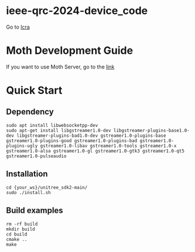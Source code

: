 # ieee-qrc-2024-device_code

Go to [Icra](https://2024.ieee-icra.org/)

# Moth Development Guide

If you want to use Moth Server, go to the [link](https://github.com/teamgrit-lab/ICRA2024_Quadruped_Robot_Challenges/tree/main/ieee-qrc-2024-device_code/Moth/python)

# Quick Start

## Dependency

```
sudo apt install libwebsocketpp-dev
sudo apt-get install libgstreamer1.0-dev libgstreamer-plugins-base1.0-dev libgstreamer-plugins-bad1.0-dev gstreamer1.0-plugins-base gstreamer1.0-plugins-good gstreamer1.0-plugins-bad gstreamer1.0-plugins-ugly gstreamer1.0-libav gstreamer1.0-tools gstreamer1.0-x gstreamer1.0-alsa gstreamer1.0-gl gstreamer1.0-gtk3 gstreamer1.0-qt5 gstreamer1.0-pulseaudio
```

## Installation

```
cd {your_ws}/unitree_sdk2-main/
sudo ./install.sh
```

## Build examples

```
rm -rf build
mkdir build
cd build
cmake ..
make
```
